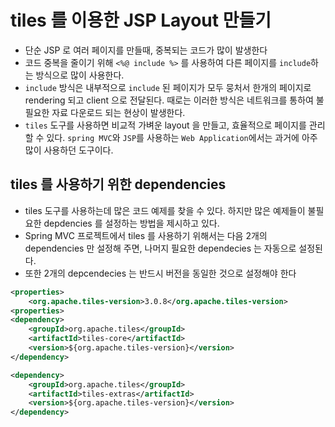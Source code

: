 # tiles 를 이용한 JSP Layout 만들기
- 단순 JSP 로 여러 페이지를 만들때, 중복되는 코드가 많이 발생한다
- 코드 중복을 줄이기 위해 `<%@ include %>` 를 사용하여 다른 페이지를 `include`하는 방식으로 많이 사용한다.
- `include` 방식은 내부적으로 `include` 된 페이지가 모두 뭉처서 한개의 페이지로 rendering 되고 client 으로 전달된다. 때로는 이러한 방식은 네트워크를 통하여 불필요한 자료 다운로드 되는 현상이 발생한다.
- `tiles` 도구를 사용하면 비교적 가벼운 layout 을 만들고, 효율적으로 페이지를 관리할 수 있다. `spring MVC`와 `JSP`를 사용하는 `Web Application`에서는 과거에 아주 많이 사용하던 도구이다.

## tiles 를 사용하기 위한 dependencies
- tiles 도구를 사용하는데 많은 코드 예제를 찾을 수 있다. 하지만 많은 예제들이 불필요한 depdencies 를 설정하는 방법을 제시하고 있다.
- Spring MVC 프로젝트에서 tiles 를 사용하기 위해서는 다음 2개의 dependencies 만 설정해 주면, 나머지 필요한 dependecies 는 자동으로 설정된다.
- 또한 2개의 depcendecies 는 반드시 버전을 동일한 것으로 설정해야 한다
```xml
<properties>
	<org.apache.tiles-version>3.0.8</org.apache.tiles-version>
<properties>
<dependency>
	<groupId>org.apache.tiles</groupId>
	<artifactId>tiles-core</artifactId>
	<version>${org.apache.tiles-version}</version>
</dependency>

<dependency>
	<groupId>org.apache.tiles</groupId>
	<artifactId>tiles-extras</artifactId>
	<version>${org.apache.tiles-version}</version>
</dependency>
```